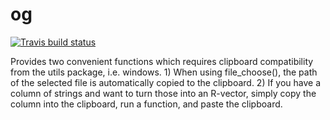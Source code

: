 # og
<!-- badges: start -->
[![Travis build status](https://travis-ci.org/OskarGauffin/og.svg?branch=master)](https://travis-ci.org/OskarGauffin/og)
<!-- badges: end -->

Provides two convenient functions which requires clipboard compatibility from the utils package, i.e. windows. 1) When using file_choose(), the path of the selected file is automatically copied to the clipboard.
2) If you have a column of strings and want to turn those into an R-vector, simply copy the column into the clipboard, run a function, and paste the clipboard.
